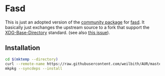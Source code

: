 # Fasd

This is just an adopted version of the [community
package](https://www.archlinux.org/packages/community/any/fasd/) for
[fasd](https://github.com/clvv/fasd). It basically just exchanges the upstream
source to a fork that support the
[XDG-Base-Directory](https://specifications.freedesktop.org/basedir-spec/basedir-spec-latest.html)
standard. (see also [this issue](https://github.com/clvv/fasd/issues/128)).

## Installation

```sh
cd $(mktemp --directory)
curl --remote-name https://raw.githubusercontent.com/weilbith/AUR/master/fasd-git/PKGBUILD
mkpkg --syncdeps --install
```
